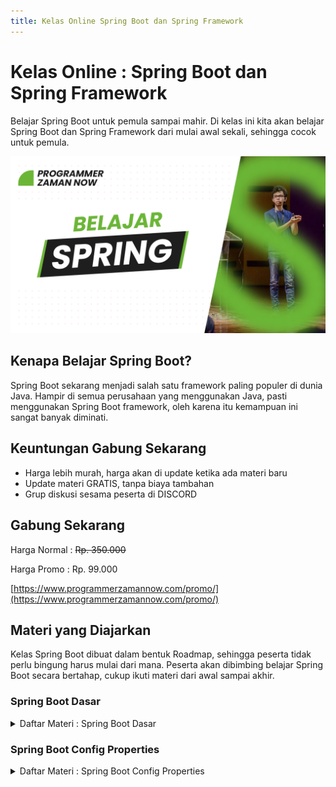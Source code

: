 ```yaml
---
title: Kelas Online Spring Boot dan Spring Framework
---
```


# Kelas Online : Spring Boot dan Spring Framework

Belajar Spring Boot untuk pemula sampai mahir. Di kelas ini kita akan belajar Spring Boot dan Spring Framework dari mulai awal sekali, sehingga cocok untuk pemula.

![Spring Boot](/img/kelas-online/big/spring.jpg)

## Kenapa Belajar Spring Boot?

Spring Boot sekarang menjadi salah satu framework paling populer di dunia Java. Hampir di semua perusahaan yang menggunakan Java, pasti
menggunakan Spring Boot framework, oleh karena itu kemampuan ini sangat banyak diminati.

## Keuntungan Gabung Sekarang

- Harga lebih murah, harga akan di update ketika ada materi baru
- Update materi GRATIS, tanpa biaya tambahan
- Grup diskusi sesama peserta di DISCORD

## Gabung Sekarang

Harga Normal : ~~Rp. 350.000~~

Harga Promo : Rp. 99.000

[https://www.programmerzamannow.com/promo/](https://www.programmerzamannow.com/promo/)

## Materi yang Diajarkan

Kelas Spring Boot dibuat dalam bentuk Roadmap, sehingga peserta tidak perlu bingung harus mulai dari mana.
Peserta akan dibimbing belajar Spring Boot secara bertahap, cukup ikuti materi dari awal sampai akhir.

### Spring Boot Dasar

<details>
<summary>Daftar Materi : Spring Boot Dasar</summary>

```text
00:00:00 - Pendahuluan
00:01:49 - Pengenalan Spring
00:10:27 - Membuat Project
00:12:43 - Inversion of Control
00:16:32 - Application Context
00:23:47 - Singleton
00:28:10 - Bean
00:36:55 - Duplicate Bean
00:42:50 - Primary Bean
00:48:23 - Mengubah Nama Bean
00:53:20 - Dependency Injection
01:03:47 - Memilih Dependency
01:07:51 - Circular Dependendies
01:14:25 - Depends On
01:20:54 - Lazy Bean
01:24:29 - Scope
01:31:34 - Membuat Scope
01:44:44 - Life Cycle
01:53:58 - Life Cycle Annotation
02:02:57 - Import
02:08:52 - Component Scan
02:14:19 - Component
02:21:54 - Constructor based Dependency Injection
02:29:06 - Setter based Dependency Injection
02:32:59 - Field based Dependency Injection
02:36:48 - Qualifier
02:42:26 - Optional Dependency
02:52:33 - Factory Bean
03:00:28 - Inheritance
03:05:07 - Bean Factory
03:12:22 - Bean Post Processor
03:23:58 - Ordered
03:30:24 - Aware
03:37:28 - Bean Factory Post Processor
03:44:15 - Event Listener
03:58:13 - Event Listener Annotation
04:04:00 - Spring Boot Application
04:11:49 - Startup Failure
04:16:34 - Banner
04:19:11 - Customizing Spring Application
04:22:59 - Spring Application Event
04:27:52 - Command Line Runner
04:34:30 - Application Runner
04:39:49 - Spring Boot Plugin
04:46:31 - Materi Selanjutnya
```

</details>

### Spring Boot Config Properties

<details>
<summary>Daftar Materi : Spring Boot Config Properties</summary>

```text
00:00:00 - Pendahuluan
00:01:35 - Pengenalan Config Properties
00:03:06 - Membuat Project
00:05:21 - Resource
00:11:04 - Resource Loader
00:20:41 - Message Source
00:30:15 - Spring Boot Message Source
00:37:23 - Application Properties
00:44:28 - Environment
00:48:40 - Value
00:57:58 - Property Source
01:05:20 - Test Property Source
01:09:36 - Profile
01:25:21 - Profile Properties File
01:33:01 - Configuration Properties
01:46:51 - Complex Configuration Properties
01:52:21 - Collection Configuration Properties
02:06:44 - Conversion
02:17:43 - Conversion Service
02:25:38 - Externalized Properties File
02:34:45 - Environment Variable
02:40:39 - Mengubah Profile
02:42:15 - Yaml
02:45:53 - Materi Selanjutnya
```

</details>
